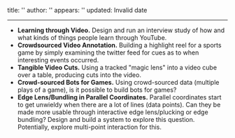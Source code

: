 title: ''
author: ''
appears: ''
updated: Invalid date

---

* **Learning through Video.** Design and run an interview study of how and what kinds of things people learn through YouTube.
* **Crowdsourced Video Annotation.** Building a highlight reel for a sports game by simply examining the twitter feed for cues as to when interesting events occurred.
* **Tangible Video Cuts.** Using a tracked "magic lens" into a video cube over a table, producing cuts into the video.
* **Crowd-sourced Bots for Games.** Using crowd-sourced data (multiple plays of a game), is it possible to build bots for games?
* **Edge Lens/Bundling in Parallel Coordinates.** Parallel coordinates start to get unwieldy when there are a lot of lines (data points). Can they be made more usable through interactive edge lens/plucking or edge bundling? Design and build a system to explore this question. Potentially, explore multi-point interaction for this.
